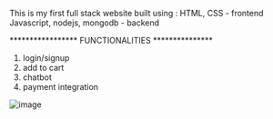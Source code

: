 This is my first full stack website built using :
HTML, CSS - frontend
Javascript, nodejs, mongodb - backend

***************** FUNCTIONALITIES ***************
1. login/signup
2. add to cart
3. chatbot
4. payment integration


![image](https://github.com/jeel101/watch-website/assets/140265999/96f3dc07-5462-4b7b-8cb7-4d44bc1bf182)
